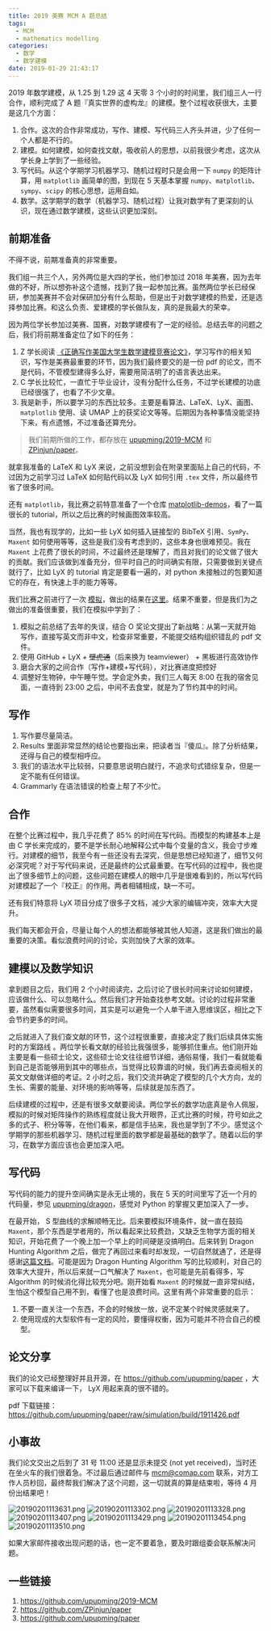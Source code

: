 ```yaml
---
title: 2019 美赛 MCM A 题总结
tags:
  - MCM
  - mathematics modelling
categories:
  - 数学
  - 数学建模
date: 2019-01-29 21:43:17
---
```


2019 年数学建模，从 1.25 到 1.29 这 4 天零 3 个小时的时间里，我们组三人一行合作，顺利完成了 A 题『真实世界的虚构龙』的建模。整个过程收获很大，主要是这几个方面：

1. 合作。这次的合作非常成功，写作、建模、写代码三人齐头并进，少了任何一个人都是不行的。
2. 建模。如何建模，如何查找文献，吸收前人的思想，以前我很少考虑，这次从学长身上学到了一些经验。
3. 写代码。从这个学期学习机器学习、随机过程时只是会用一下 `numpy` 的矩阵计算，用 `matplotlib` 画简单的图，到现在 5 天基本掌握 `numpy`、`matplotlib`、`sympy`、`scipy` 的核心思想，运用自如。
4. 数学。这学期学的数学（机器学习、随机过程）让我对数学有了更深刻的认识，现在通过数学建模，这些认识更加深刻。

<!-- more -->

## 前期准备

不得不说，前期准备真的非常重要。

我们组一共三个人，另外两位是大四的学长，他们参加过 2018 年美赛，因为去年做的不好，所以想弥补这个遗憾，找到了我一起参加比赛。虽然两位学长已经保研，参加美赛并不会对保研加分有什么帮助，但是出于对数学建模的热爱，还是选择参加比赛。和这么负责、爱建模的学长做队友，真的是我最大的荣幸。

因为两位学长参加过美赛、国赛，对数学建模有了一定的经验。总结去年的问题之后，我们将前期准备定位了如下的任务：

1. Z 学长阅读 [《正确写作美国大学生数学建模竞赛论文》](./正确写作美国大学生数学建模竞赛论文.pdf)，学习写作的相关知识，写作是美赛最重要的环节，因为我们最终要交的是一份 pdf 的论文，而不是代码，不管模型建得多么好，需要用简洁明了的语言表达出来。
2. C 学长比较忙，一直忙于毕业设计，没有分配什么任务，不过学长建模的功底已经很强了，也看了不少文章。
3. 我是新手，所以要学习的东西比较多。主要是看算法、LaTeX、LyX、画图、`matplotlib` 使用、读 UMAP 上的获奖论文等等。后期因为各种事情没能坚持下来，有点遗憾，不过准备还算充分。

> 我们前期所做的工作，都存放在 [upupming/2019-MCM](https://github.com/upupming/2019-MCM) 和 [ZPinjun/paper](https://github.com/ZPinjun/paper)。

就拿我准备的 LaTeX 和 LyX 来说，之前没想到会在附录里面贴上自己的代码，不过因为之前学习过 LaTeX 如何贴代码以及 LyX 如何引用 `.tex` 文件，所以最终节省了很多时间。

还有 `matplotlib`，我比赛之前特意准备了一个仓库 [matplotlib-demos](https://github.com/upupming/matplotlib-demos)，看了一篇很长的 tutorial，所以之后比赛的时候画图效率较高。

当然，我也有现学的，比如一些 LyX 如何插入链接型的 BibTeX 引用、`SymPy`、`Maxent` 如何使用等等，这些是我们没有考虑到的，这些本身也很难预见。我在 `Maxent` 上花费了很长的时间，不过最终还是理解了，而且对我们的论文做了很大的贡献。我们应该做到准备充分，但平时自己的时间确实有限，只需要做到关键点就行了，比如 LyX 的 tutorial 肯定是要看一遍的，对 python 未接触过的包要知道它的存在，有快速上手的能力等等。

我们比赛之前进行了一次 [模拟](https://github.com/upupming/2019-MCM/issues/2)，做出的结果在[这里](https://github.com/upupming/paper/tree/e8ef140b0e71f6b1079013176d7cf636ef314f8d)。结果不重要，但是我们为之做出的准备很重要，我们在模拟中学到了：

1. 模拟之前总结了去年的失误，结合 O 奖论文提出了新战略：从第一天就开始写作，直接写英文而非中文，检查非常重要，不能提交结构组织错乱的 pdf 文件。
2. 使用 GitHub + LyX + ~~壁虎通~~（后来换为 teamviewer） + 黑板进行高效协作
3. 磨合大家的之间合作（写作+建模+写代码），对比赛进度把控好
4. 调整好生物钟，中午睡午觉。学会定外卖，我们三人每天 8:00 在我的宿舍见面，一直待到 23:00 之后，中间不去食堂，就是为了节约其中的时间。

## 写作

1. 写作要尽量简洁。
2. Results 里面非常显然的结论也要指出来，把读者当『傻瓜』。除了分析结果，还得与自己的模型相呼应。
3. 我们的语法水平比较弱，只要意思说明白就行，不追求句式错综复杂，但是一定不能有任何错误。
4. Grammarly 在语法错误的检查上帮了不少忙。

## 合作

在整个比赛过程中，我几乎花费了 85% 的时间在写代码。而模型的构建基本上是由 C 学长来完成的，要不是学长耐心地解释公式中每个变量的含义，我会寸步难行。对建模的细节，我至今有一些还没有去深究，但是思想已经知道了，细节又何必深究呢？对于写代码来说，还是最终的公式最重要。在写代码的过程中，我也提出了很多细节上的问题，这些问题在建模人的眼中几乎是很难看到的，所以写代码对建模起了一个『校正』的作用。两者相辅相成，缺一不可。

还有我们特意将 LyX 项目分成了很多子文档，减少大家的编辑冲突，效率大大提升。

我们每天都会开会，尽量让每个人的想法都能够被其他人知道，这是我们做出的最重要的决策。看似浪费时间的讨论，实则加快了大家的效率。

## 建模以及数学知识

拿到题目之后，我们用 2 个小时阅读完，之后讨论了很长时间来讨论如何建模，应该做什么、可以忽略什么。然后我们才开始查找参考文献。讨论的过程非常重要，虽然看似需要很多时间，其实是可以避免一个人单干进入思维误区，相比之下会节约更多的时间。

之后就进入了我们查文献的环节，这个过程很重要，直接决定了我们后续具体实施时的方案路线 。两位学长看文献的经验比我强很多，能够抓住重点。他们刚开始主要是看一些硕士论文，这些硕士论文往往细节详细，通俗易懂，我们一看就能看到自己是否能够用到其中的哪些点，当觉得比较靠谱的时候，我们再去查阅相关的英文文献做详细的考证。2 小时之后，我们交流并确定了模型的几个大方向，龙的生长、需要的能量、对环境的影响等等，后续就是加东西了。

后续建模的过程中，还是有很多文献要阅读。两位学长的数学功底真是令人佩服，模拟的时候对矩阵操作的熟练程度就让我大开眼界，正式比赛的时候，符号如此之多的式子、积分等等，在他们看来，都是信手拈来，我也是学到了不少。感觉这个学期学的那些机器学习、随机过程里面的数学都是最基础的数学了。随着以后的学习，在数学方面应该也会更加深入吧。

## 写代码

写代码的能力的提升空间确实是永无止境的，我在 5 天的时间里写了近一个月的代码量，参见 [upupming/dragon](https://github.com/upupming/dragon)，感觉对 Python 的掌握又更加深入了一步。

在最开始， S 型曲线的求解顺畅无比。后来要模拟环境条件，就一直在鼓捣 `Maxent`，那个东西是学者用的，所以看起来比较费劲，又缺乏生物学方面的相关知识，开始花费了一个晚上加一个早上的时间硬是没搞明白。后来转到 Dragon Hunting Algorithm 之后，做完了再回过来看时却发现，一切自然就通了，还是得感谢[这篇文档](http://www.lep-net.org/wp-content/uploads/2016/08/WorldClim_to_MaxEnt_Tutorial.pdf)。可能是因为 Dragon Hunting Algorithm 写的比较顺利，对自己的效率大大提升，所以后来就一口气解决了 `Maxent`，也可能是先前看得多，写 Algorithm 的时候消化得比较充分吧。刚开始看 `Maxent` 的时候就一直非常纠结，生怕这个模型自己用不到，看懂了也是浪费时间。这里有两个非常重要的启示：

1. 不要一直关注一个东西，不会的时候放一放，说不定某个时候灵感就来了。
2. 使用现成的大型软件有一定的风险，要懂得权衡，因为可能并不符合自己的模型。

## 论文分享

我们的论文已经整理好并且开源，在 https://github.com/upupming/paper ，大家可以下载来编译一下， LyX 用起来真的很不错的。

pdf 下载链接：https://github.com/upupming/paper/raw/simulation/build/1911426.pdf

## 小事故

我们论文交出之后到了 31 号 11:00 还是显示未提交 (not yet received)，当时还在坐火车的我们很着急。不过最后通过邮件与 mcm@comap.com 联系，对方工作人员秒回，最终帮我们解决了这个问题，这一切就真的算是结束啦，等待 4 月份出结果吧！

![20190201113631.png](https://i.loli.net/2019/02/01/5c53bec0af962.png)
![20190201113302.png](https://i.loli.net/2019/02/01/5c53bdf09defb.png)
![20190201113328.png](https://i.loli.net/2019/02/01/5c53be09deffa.png)
![20190201113407.png](https://i.loli.net/2019/02/01/5c53be309a2e2.png)
![20190201113429.png](https://i.loli.net/2019/02/01/5c53be4756902.png)
![20190201113454.png](https://i.loli.net/2019/02/01/5c53be5fcbf2f.png)
![20190201113510.png](https://i.loli.net/2019/02/01/5c53be6f160b4.png)

如果大家邮件接收出现问题的话，也一定不要着急，要及时跟组委会联系解决问题。

## 一些链接

1. https://github.com/upupming/2019-MCM
2. https://github.com/ZPinjun/paper
3. https://github.com/upupming/paper